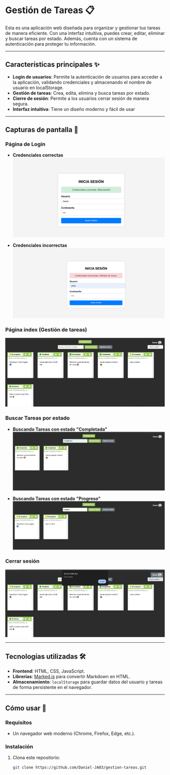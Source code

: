 # Gestión de Tareas 📋

 Esta es una aplicación web diseñada para organizar y gestionar tus tareas de manera eficiente. Con una interfaz intuitiva, puedes crear, editar, eliminar y buscar tareas por estado. Además, cuenta con un sistema de autenticación para proteger tu información.

 ---

 ## Características principales ✨
- **Login de usuarios**: Permite la autenticación de usuarios para acceder a la aplicación, validando credenciales y almacenando el nombre de usuario en localStorage.
- **Gestión de tareas**: Crea, edita, elimina y busca tareas por estado.
- **Cierre de sesión**: Permite a los usuarios cerrar sesión de manera segura.
- **Interfaz intuitiva**: Tiene un diseño moderno y fácil de usar

---

## Capturas de pantalla 📸

### Página de Login
- **Credenciales correctas**
![Captura de la página de login cuando el usuario ingresa credenciales correctas. Muestra un mensaje de bienvenida: "Credenciales correctas. Bienvenido!", y le redirige a la pagina index.html](./screenshots/credencialesCorrectas.png)

- **Credenciales incorrectas**
![Captura de la página de login cuando el usuario ingresa credenciales incorrectas. Muestra un mensaje de error: "Credenciales incorrectas. Inténtelo de nuevo."](./screenshots/credencialesIncorrectas.png)

### Página index (Gestión de tareas)
![Captura de la página principal de la aplicación, donde se muestra una lista de tareas con su estado (Pendiente, En progreso, Completada) y la fecha de creación.También se observa un botón para agregar nuevas tareas y un campo donde puedes consultar las tareas por el nombre del estado](./screenshots/interfazTareas.png)

### Buscar Tareas por estado
- **Buscando Tareas con estado "Completada"**
![Captura de la interfaz de búsqueda de tareas cuando se filtra por el estado "Completada". Muestra solo las tareas que tienen este estado](./screenshots/interfazBuscarTareas1.png)

- **Buscando Tareas con estado "Progreso"**
![Captura de la interfaz de búsqueda de tareas cuando se filtra por el estado "En progreso". Muestra solo las tareas que están en progreso](./screenshots/interfazBuscarTareas2.png)

### Cerrar sesión
![Captura del menú desplegable del usuario, donde se muestra la opción "Cerrar sesión". Al hacer clic en esta opción, el usuario es redirigido a la página de login, y su sesión se cierra correctamente.](./screenshots/cerrarSesion.png)

---

## Tecnologías utilizadas 🛠️

- **Frontend**: HTML, CSS, JavaScript.
- **Librerías**: [Marked.js](https://github.com/markedjs/marked) para convertir Markdown en HTML.
- **Almacenamiento**: `localStorage` para guardar datos del usuario y tareas de forma persistente en el navegador.

---

## Cómo usar 🚀

### Requisitos 
- Un navegador web moderno (Chrome, Firefox, Edge, etc.).

### Instalación

1. Clona este repositorio:
   ```bash
   git clone https://github.com/Daniel-JA03/gestion-tareas.git



